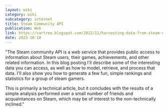 ```yaml
---
layout: wiki
category: wiki
subcategory: internet
title: Steam Community API
publication: Web
link: https://vartree.blogspot.com/2012/11/harvesting-data-from-steam-community-api.html
date: 2023-10-10
---
```


"The Steam community API is a web service that provides public access to information about Steam users, their games, achievements, and other related information. In this blog posting I'll describe some of the interesting data you can access, as well as how to model, retrieve, and process that data. I'll also show you how to generate a few fun, simple rankings and statistics for a group of steam gamers.

This is primarily a technical article, but it concludes with the results of a simple analysis performed over a small number of friends and acquaintances on Steam, which may be of interest to the non-technically inclined."

